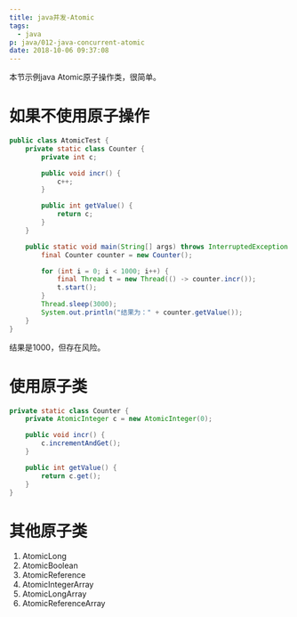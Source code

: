 ```yaml
---
title: java并发-Atomic
tags:
  - java
p: java/012-java-concurrent-atomic
date: 2018-10-06 09:37:08
---
```


本节示例java Atomic原子操作类，很简单。

# 如果不使用原子操作
```java
public class AtomicTest {
	private static class Counter {
		private int c;

		public void incr() {
			c++;
		}

		public int getValue() {
			return c;
		}
	}

	public static void main(String[] args) throws InterruptedException {
		final Counter counter = new Counter();

		for (int i = 0; i < 1000; i++) {
			final Thread t = new Thread(() -> counter.incr());
			t.start();
		}
		Thread.sleep(3000);
		System.out.println("结果为：" + counter.getValue());
	}
}
```
结果是1000，但存在风险。

# 使用原子类
```java
private static class Counter {
    private AtomicInteger c = new AtomicInteger(0);

    public void incr() {
        c.incrementAndGet();
    }

    public int getValue() {
        return c.get();
    }
}
```

# 其他原子类
1. AtomicLong
2. AtomicBoolean
3. AtomicReference
4. AtomicIntegerArray
5. AtomicLongArray
6. AtomicReferenceArray
